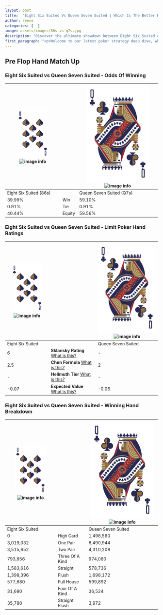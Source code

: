 ```yaml
---
layout: post
title:  "Eight Six Suited Vs Queen Seven Suited | Which Is The Better Hand In Poker? A Complete Guide"
author: reece
categories: [  ]
image: assets/images/86s-vs-q7s.jpg
description: "Discover the ultimate showdown between Eight Six Suited and Queen Seven Suited in poker! Uncover the odds, strategies, and scenarios where one hand triumphs over the other. Get ready to up your poker game with this thrilling analysis."
first_paragraph: "<p>Welcome to our latest poker strategy deep dive, where we're pitting two distinct hands against each other in a high-stakes showdown: Eight Six Suited vs Queen Seven Suited.</p><p>In the dynamic world of poker, every decision counts, and knowing which hand holds the upper hand is key to your success at the table.</p><p>In this article, we'll dissect these two hands, explore the scenarios where one dominates the other, and equip you with the knowledge to make strategic choices that can tip the odds in your favor.</p><p>Get ready to unravel the intriguing dynamics of these poker hands and elevate your game to new heights.</p>"
---
```




[comment]: # (sp0)

## Pre Flop Hand Match Up

<div class="table hand-ratings" markdown="1"> 



### Eight Six Suited vs Queen Seven Suited - Odds Of Winning


    
| ![image info](assets/images/hand1/8.png) ![image info](assets/images/hand1/6s.png) |  | ![image info](assets/images/hand2/Q.png) ![image info](assets/images/hand2/7s.png) |
| -------- | -------- | -------- |
| Eight Six Suited (86s) |  | Queen Seven Suited (Q7s) |
| 39.99% | Win | 59.10% |
| 0.91% | Tie | 0.91% |
| 40.44% | Equity | 59.56% |




[comment]: # (sp1)



### Eight Six Suited vs Queen Seven Suited - Limit Poker Hand Ratings


    
| ![image info](assets/images/hand1/8.png) ![image info](assets/images/hand1/6s.png) |  | ![image info](assets/images/hand2/Q.png) ![image info](assets/images/hand2/7s.png) |
| -------- | -------- | -------- |
| Eight Six Suited |  | Queen Seven Suited |
| 6 | **Sklansky Rating** [What is this?](/sklansky-rating-explained) | - |
| 2.5 | **Chen Formula** [What is this?](/chen-formula-explained) | 2 |
| - | **Hellmuth Tier** [What is this?](/Hellmuth-tier-explained) | - |
| -0.07 | **Expected Value** [What is this?](/expected-value-explained) | -0.06 |




[comment]: # (sp2)



### Eight Six Suited vs Queen Seven Suited - Winning Hand Breakdown


    
| ![image info](assets/images/hand1/8.png) ![image info](assets/images/hand1/6s.png) |  | ![image info](assets/images/hand2/Q.png) ![image info](assets/images/hand2/7s.png) |
| -------- | -------- | -------- |
| Eight Six Suited |  | Queen Seven Suited |
| 0 | High Card | 1,498,560 |
| 3,019,032 | One Pair | 6,490,944 |
| 3,515,652 | Two Pair | 4,310,208 |
| 793,656 | Three Of A Kind | 974,060 |
| 1,583,616 | Straight | 578,736 |
| 1,398,396 | Flush | 1,698,172 |
| 577,680 | Full House | 599,892 |
| 31,680 | Four Of A Kind | 36,524 |
| 35,780 | Straight Flush | 3,972 |




[comment]: # (sp3)



</div>

[comment]: # (sp4)



[comment]: # (sp5)

